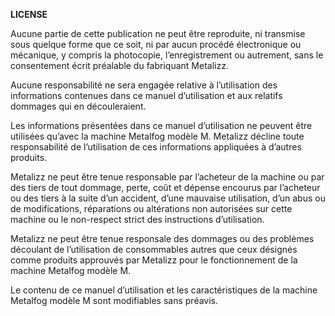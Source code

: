 **LICENSE**

Aucune partie de cette publication ne peut être reproduite, ni transmise sous quelque forme que ce soit, ni par aucun procédé électronique ou mécanique, y compris la photocopie, l’enregistrement ou autrement, sans le consentement écrit préalable du fabriquant Metalizz.

Aucune responsabilité ne sera engagée relative à l’utilisation des informations contenues dans ce manuel d’utilisation et aux relatifs dommages qui en découleraient.

Les informations présentées dans ce manuel d’utilisation ne peuvent être utilisées qu’avec la machine Metalfog modèle M. Metalizz décline toute responsabilité de l’utilisation de ces informations appliquées à d’autres produits.

Metalizz ne peut être tenue responsable par l’acheteur de la machine ou par des tiers de tout dommage, perte, coût et dépense encourus par l’acheteur ou des tiers à la suite d’un accident, d’une mauvaise utilisation, d’un abus ou de modifications, réparations ou altérations non autorisées sur cette machine ou le non-respect strict des instructions d’utilisation.

Metalizz ne peut être tenue responsale des dommages ou des problèmes découlant de l’utilisation de consommables autres que ceux désignés comme produits approuvés par Metalizz pour le fonctionnement de la machine Metalfog modèle M.

Le contenu de ce manuel d’utilisation et les caractéristiques de la machine Metalfog modèle M sont modifiables sans préavis.